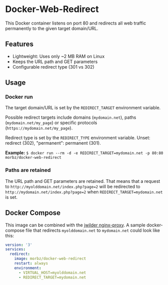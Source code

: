# Docker-Web-Redirect #

This Docker container listens on port 80 and redirects all web traffic permanently to the given target domain/URL.

## Features ##
- Lightweight: Uses only ~2 MB RAM on Linux
- Keeps the URL path and GET parameters
- Configurable redirect type (301 vs 302)

## Usage ##
### Docker run ###
The target domain/URL is set by the `REDIRECT_TARGET` environment variable.  

Possible redirect targets include domains (`mydomain.net`), paths (`mydomain.net/my_page`) or specific protocols (`https://mydomain.net/my_page`).

Redirect type is set by the `REDIRECT_TYPE` environment variable. Unset: redirect (302), "permanent": permanent (301).

**Example:** `$ docker run --rm -d -e REDIRECT_TARGET=mydomain.net -p 80:80 morbz/docker-web-redirect`

### Paths are retained ###
The URL path and GET parameters are retained. That means that a request to `http://myolddomain.net/index.php?page=2` will be redirected to `http://mydomain.net/index.php?page=2` when `REDIRECT_TARGET=mydomain.net` is set.

## Docker Compose ##
This image can be combined with the [jwilder nginx-proxy](https://hub.docker.com/r/jwilder/nginx-proxy/). A sample docker-compose file that redirects `myolddomain.net` to `mydomain.net` could look like this:

```yaml
version: '3'
services:
  redirect:
    image: morbz/docker-web-redirect
    restart: always
    environment:
      - VIRTUAL_HOST=myolddomain.net
      - REDIRECT_TARGET=mydomain.net
```
